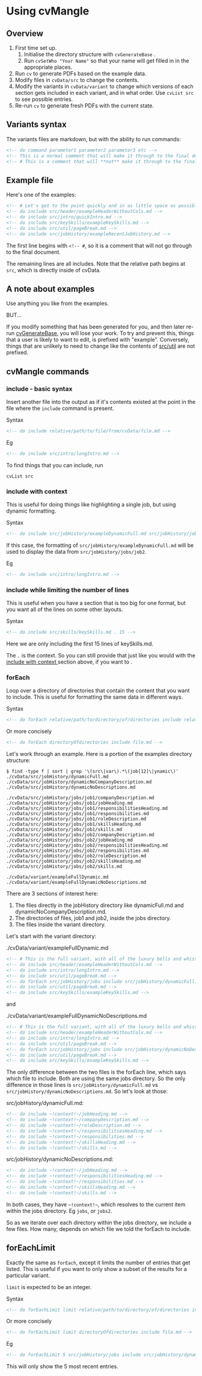 <!-- Copyright (C) 2023  Kevin Sandom -->
# Using cvMangle

## Overview

1. First time set up.
    1. Initialise the directory structure with `cvGenerateBase` .
    1. Run `cvSetWho "Your Name"` so that your name will get filled in in the appropriate places.
1. Run `cv` to generate PDFs based on the example data.
1. Modify files in `cvData/src` to change the contents.
1. Modify the variants in `cvData/variant` to change which versions of each section gets included in each variant, and in what order. Use `cvList src` to see possible entries.
1. Re-run `cv` to generate fresh PDFs with the current state.

## Variants syntax

The variants files are markdown, but with the ability to run commands:

```html
<!-- do command parameter1 parameter2 parameter3 etc -->
<!-- This is a normal comment that will make it through to the final document. -->
<!-- # This is a comment that will **not** make it through to the final document. -->
```

## Example file

Here's one of the examples:

```html
<!-- # Let's get to the point quickly and in as little space as possible. -->
<!-- do include src/header/exampleHeaderWithoutCols.md -->
<!-- do include src/intro/quickIntro.md -->
<!-- do include src/keySkills/exampleKeySkills.md -->
<!-- do include src/util/pageBreak.md -->
<!-- do include src/jobHistory/exampleRecentJobHistory.md -->
```

The first line begins with `<!-- #`, so it is a comment that will not go through to the final document.

The remaining lines are all includes. Note that the relative path begins at `src`, which is directly inside of cvData.

## A note about examples

Use anything you like from the examples.

BUT...

If you modify something that has been generated for you, and then later re-run [cvGenerateBase](https://github.com/ksandom/cvMangle/blob/main/bin/cvGenerateBase), you will lose your work. To try and prevent this, things that a user is likely to want to edit, is prefixed with "example". Conversely, things that are unlikely to need to change like the contents of [src/util](https://github.com/ksandom/cvMangle/tree/main/examples/cvData/src/util) are not prefixed.

## cvMangle commands

### include - basic syntax

Insert another file into the output as if it's contents existed at the point in the file where the `include` command is present.

Syntax

```html
<!-- do include relative/path/to/file/from/cvData/file.md -->
```

Eg

```html
<!-- do include src/intro/longIntro.md -->
```

To find things that you can include, run

```
cvList src
```

### include with context

This is useful for doing things like highlighting a single job, but using dynamic formatting.

Syntax

```html
<!-- do include src/jobHistory/exampleDynamicFull.md src/jobHistory/jobs/job2 -->
```

If this case, the formatting of `src/jobHistory/exampleDynamicFull.md` will be used to display the data from `src/jobHistory/jobs/job2`.

Eg

```html
<!-- do include src/intro/longIntro.md -->
```

### include while limiting the number of lines

This is useful when you have a section that is too big for one format, but you want all of the lines on some other layouts.

Syntax

```html
<!-- do include src/skills/keySkills.md . 15 -->
```

Here we are only including the first 15 lines of keySkills.md.

The `.` is the context. So you can still provide that just like you would with the [include with context
](#include-with-context) section above, if you want to .

### forEach

Loop over a directory of directories that contain the content that you want to include. This is useful for formatting the same data in different ways.

Syntax

```html
<!-- do forEach relative/path/to/directory/of/directories include relative/path/to/file/from/cvData/file.md -->
```

Or more concisely

```html
<!-- do forEach directoryOfdirectories include file.md -->
```

Let's work through an example. Here is a portion of the examples directory structure:

```
$ find -type f | sort | grep '\(src\|var\).*\(job[12]\|ynamic\)'
./cvData/src/jobHistory/dynamicFull.md
./cvData/src/jobHistory/dynamicNoCompanyDescription.md
./cvData/src/jobHistory/dynamicNoDescriptions.md

./cvData/src/jobHistory/jobs/job1/companyDescription.md
./cvData/src/jobHistory/jobs/job1/jobHeading.md
./cvData/src/jobHistory/jobs/job1/responsibilitiesHeading.md
./cvData/src/jobHistory/jobs/job1/responsibilities.md
./cvData/src/jobHistory/jobs/job1/roleDescription.md
./cvData/src/jobHistory/jobs/job1/skillsHeading.md
./cvData/src/jobHistory/jobs/job1/skills.md
./cvData/src/jobHistory/jobs/job2/companyDescription.md
./cvData/src/jobHistory/jobs/job2/jobHeading.md
./cvData/src/jobHistory/jobs/job2/responsibilitiesHeading.md
./cvData/src/jobHistory/jobs/job2/responsibilities.md
./cvData/src/jobHistory/jobs/job2/roleDescription.md
./cvData/src/jobHistory/jobs/job2/skillsHeading.md
./cvData/src/jobHistory/jobs/job2/skills.md

./cvData/variant/exampleFullDynamic.md
./cvData/variant/exampleFullDynamicNoDescriptions.md
```

There are 3 sections of interest here:

1. The files directly in the jobHistory directory like dynamicFull.md and dynamicNoCompanyDescription.md.
1. The directories of files, job1 and job2, inside the jobs directory.
1. The files inside the variant directory.

Let's start with the variant directory:

./cvData/variant/exampleFullDynamic.md

```html
<!-- # This is the full variant, with all of the luxury bells and whistles. -->
<!-- do include src/header/exampleHeaderWithoutCols.md -->
<!-- do include src/intro/longIntro.md -->
<!-- do include src/util/pageBreak.md -->
<!-- do forEach src/jobHistory/jobs include src/jobHistory/dynamicFull.md -->
<!-- do include src/util/pageBreak.md -->
<!-- do include src/keySkills/exampleKeySkills.md -->
```

and

./cvData/variant/exampleFullDynamicNoDescriptions.md

```html
<!-- # This is the full variant, with all of the luxury bells and whistles. -->
<!-- do include src/header/exampleHeaderWithoutCols.md -->
<!-- do include src/intro/longIntro.md -->
<!-- do include src/util/pageBreak.md -->
<!-- do forEach src/jobHistory/jobs include src/jobHistory/dynamicNoDescriptions.md -->
<!-- do include src/util/pageBreak.md -->
<!-- do include src/keySkills/exampleKeySkills.md -->
```

The only difference between the two files is the forEach line, which says which file to include. Both are using the same jobs directory. So the only difference in those lines is `src/jobHistory/dynamicFull.md` vs `src/jobHistory/dynamicNoDescriptions.md`. So let's look at those:

src/jobHistory/dynamicFull.md:

```html
<!-- do include ~!context!~/jobHeading.md -->
<!-- do include ~!context!~/companyDescription.md -->
<!-- do include ~!context!~/roleDescription.md -->
<!-- do include ~!context!~/responsibilitiesHeading.md -->
<!-- do include ~!context!~/responsibilities.md -->
<!-- do include ~!context!~/skillsHeading.md -->
<!-- do include ~!context!~/skills.md -->
```

src/jobHistory/dynamicNoDescriptions.md:

```html
<!-- do include ~!context!~/jobHeading.md -->
<!-- do include ~!context!~/responsibilitiesHeading.md -->
<!-- do include ~!context!~/responsibilities.md -->
<!-- do include ~!context!~/skillsHeading.md -->
<!-- do include ~!context!~/skills.md -->
```

In both cases, they have `~!context!~`, which resolves to the current item within the jobs directory. Eg `jobs`, or `jobs2`.

So as we iterate over each directory within the jobs directory, we include a few files. How many, depends on which file we told the forEach to include.

## forEachLimit

Exactly the same as `forEach`, except it limits the number of entries that get listed. This is useful if you want to only show a subset of the results for a particular variant.

`limit` is expected to be an integer.

Syntax

```html
<!-- do forEachLimit limit relative/path/to/directory/of/directories include relative/path/to/file/from/cvData/file.md -->
```

Or more concisely

```html
<!-- do forEachLimit limit directoryOfdirectories include file.md -->
```

Eg

```html
<!-- do forEachLimit 5 src/jobHistory/jobs include src/jobHistory/dynamicFull.md -->
```

This will only show the 5 most recent entries.
